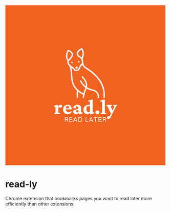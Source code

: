 <img src="read.ly.png">

# read-ly

Chrome extension that bookmarks pages you want to read later more efficiently than other extensions.
